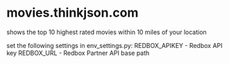 # movies.thinkjson.com
shows the top 10 highest rated movies within 10 miles of your location

set the following settings in env_settings.py:
REDBOX_APIKEY - Redbox API key
REDBOX_URL - Redbox Partner API base path